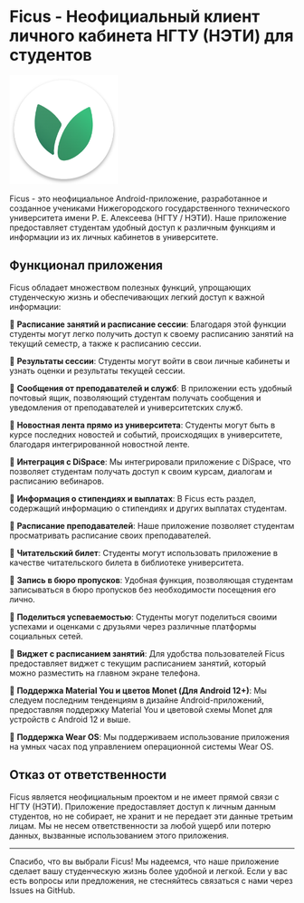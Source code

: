 # Ficus - Неофициальный клиент личного кабинета НГТУ (НЭТИ) для студентов

![Ficus Logo](app/src/main/res/mipmap-xxxhdpi/ic_launcher.png)

Ficus - это неофициальное Android-приложение, разработанное и созданное учениками Нижегородского государственного технического университета имени Р. Е. Алексеева (НГТУ / НЭТИ). Наше приложение предоставляет студентам удобный доступ к различным функциям и информации из их личных кабинетов в университете.

## Функционал приложения

Ficus обладает множеством полезных функций, упрощающих студенческую жизнь и обеспечивающих легкий доступ к важной информации:

🔸 **Расписание занятий и расписание сессии**: Благодаря этой функции студенты могут легко получить доступ к своему расписанию занятий на текущий семестр, а также к расписанию сессии.

🔸 **Результаты сессии**: Студенты могут войти в свои личные кабинеты и узнать оценки и результаты текущей сессии.

🔸 **Сообщения от преподавателей и служб**: В приложении есть удобный почтовый ящик, позволяющий студентам получать сообщения и уведомления от преподавателей и университетских служб.

🔸 **Новостная лента прямо из университета**: Студенты могут быть в курсе последних новостей и событий, происходящих в университете, благодаря интегрированной новостной ленте.

🔸 **Интеграция с DiSpace**: Мы интегрировали приложение с DiSpace, что позволяет студентам получать доступ к своим курсам, диалогам и расписанию вебинаров.

🔸 **Информация о стипендиях и выплатах**: В Ficus есть раздел, содержащий информацию о стипендиях и других выплатах студентам.

🔸 **Расписание преподавателей**: Наше приложение позволяет студентам просматривать расписание своих преподавателей.

🔸 **Читательский билет**: Студенты могут использовать приложение в качестве читательского билета в библиотеке университета.

🔸 **Запись в бюро пропусков**: Удобная функция, позволяющая студентам записываться в бюро пропусков без необходимости посещения его лично.

🔸 **Поделиться успеваемостью**: Студенты могут поделиться своими успехами и оценками с друзьями через различные платформы социальных сетей.

🔸 **Виджет с расписанием занятий**: Для удобства пользователей Ficus предоставляет виджет с текущим расписанием занятий, который можно разместить на главном экране телефона.

🔸 **Поддержка Material You и цветов Monet (Для Android 12+)**: Мы следуем последним тенденциям в дизайне Android-приложений, предоставляя поддержку Material You и цветовой схемы Monet для устройств с Android 12 и выше.

🔸 **Поддержка Wear OS**: Мы поддерживаем использование приложения на умных часах под управлением операционной системы Wear OS.


## Отказ от ответственности

Ficus является неофициальным проектом и не имеет прямой связи с НГТУ (НЭТИ). Приложение предоставляет доступ к личным данным студентов, но не собирает, не хранит и не передает эти данные третьим лицам. Мы не несем ответственности за любой ущерб или потерю данных, вызванные использованием этого приложения.


---

Спасибо, что вы выбрали Ficus! Мы надеемся, что наше приложение сделает вашу студенческую жизнь более удобной и легкой. Если у вас есть вопросы или предложения, не стесняйтесь связаться с нами через Issues на GitHub.
